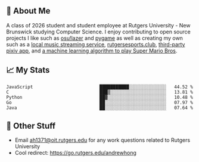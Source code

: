 ## 👾 About Me
A class of 2026 student and student employee at Rutgers University - New Brunswick
studying Computer Science. I enjoy contributing to open source projects I like such
as [osu!lazer](http://github.com/ppy/osu) and [pygame](https://github.com/pygame/pygame)
as well as creating my own such as a [local music streaming service](https://github.com/hanamusic),
[rutgersesports.club](https://github.com/rutgersesports/rutgersesports.club), 
[third-party pixiv app](https://github.com/novialriptide/pix), and
[a machine learning algorithm to play Super Mario Bros](https://github.com/novialriptide/Mario-NEAT).

## 📈 My Stats
<!--START_SECTION:waka-->

```text
JavaScript                         ███████████░░░░░░░░░░░░░░   44.52 %
C                                  ███▒░░░░░░░░░░░░░░░░░░░░░   13.81 %
Python                             ██▓░░░░░░░░░░░░░░░░░░░░░░   10.48 %
Go                                 ██░░░░░░░░░░░░░░░░░░░░░░░   07.97 %
Java                               ██░░░░░░░░░░░░░░░░░░░░░░░   07.64 %
```

<!--END_SECTION:waka-->

## 📠 Other Stuff
 - Email <ah1371@oit.rutgers.edu> for any work questions related to Rutgers University
 - Cool redirect: https://go.rutgers.edu/andrewhong
